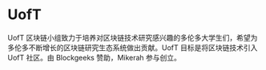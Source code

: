 # 

# UofT

UofT 区块链小组致力于培养对区块链技术研究感兴趣的多伦多大学生们，希望为多伦多不断增长的区块链研究生态系统做出贡献。UofT 目标是将区块链技术引入 UofT 社区。由 Blockgeeks 赞助，Mikerah 参与创立。



